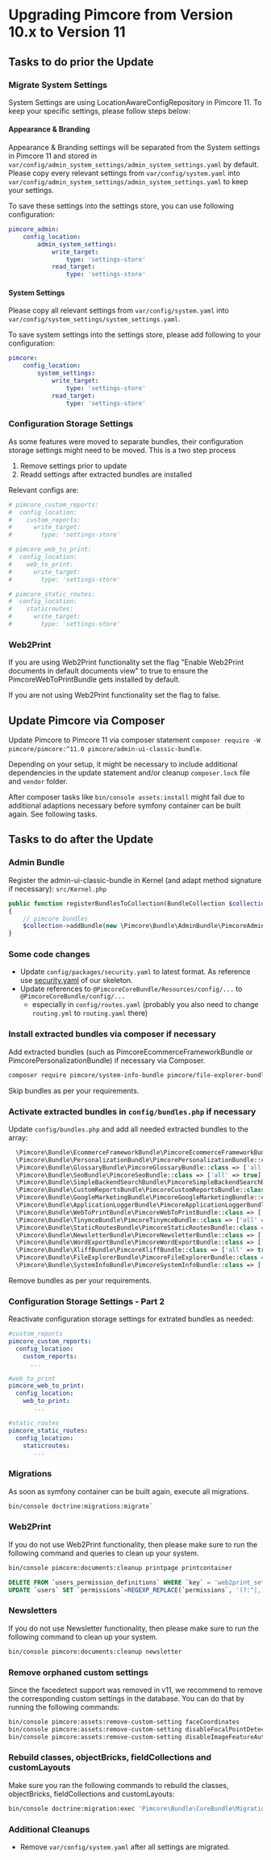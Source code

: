 # Upgrading Pimcore from Version 10.x to Version 11

## Tasks to do prior the Update

### Migrate System Settings

System Settings are using LocationAwareConfigRepository in Pimcore 11. To keep your specific settings, please follow steps below: 

#### Appearance & Branding 
Appearance & Branding settings will be separated from the System settings in Pimcore 11 and stored in `var/config/admin_system_settings/admin_system_settings.yaml` by default. Please copy every relevant settings from `var/config/system.yaml` into `var/config/admin_system_settings/admin_system_settings.yaml` to keep your settings. 

To save these settings into the settings store, you can use following configuration:
```yaml
pimcore_admin:
    config_location:
        admin_system_settings:
            write_target:
                type: 'settings-store'
            read_target:
                type: 'settings-store'
```

#### System Settings

Please copy all relevant settings from `var/config/system.yaml` into `var/config/system_settings/system_settings.yaml`.

To save system settings into the settings store, please add following to your configuration:
```yaml
pimcore:
    config_location:
        system_settings:
            write_target:
                type: 'settings-store'
            read_target:
                type: 'settings-store'
```

### Configuration Storage Settings
As some features were moved to separate bundles, their configuration storage settings might need to be moved. This is a two step process 
1) Remove settings prior to update 
2) Readd settings after extracted bundles are installed

Relevant configs are: 
```yaml
# pimcore_custom_reports:
#  config_location:
#    custom_reports:
#      write_target:
#        type: 'settings-store'

# pimcore_web_to_print:
#  config_location:
#    web_to_print:
#      write_target:
#        type: 'settings-store'

# pimcore_static_routes:
#  config_location:
#    staticroutes:
#      write_target:
#        type: 'settings-store'
```

### Web2Print
If you are using Web2Print functionality set the flag "Enable Web2Print documents in default documents view" to true to ensure the PimcoreWebToPrintBundle gets installed by default.

If you are not using Web2Print functionality set the flag to false.

## Update Pimcore via Composer

Update Pimcore to Pimcore 11 via composer statement `composer require -W pimcore/pimcore:^11.0 pimcore/admin-ui-classic-bundle`. 

Depending on your setup, it might be necessary to include additional dependencies in the update statement and/or cleanup `composer.lock` file and `vendor` folder.

After composer tasks like `bin/console assets:install` might fail due to additional adaptions necessary before symfony container can be built again. See following tasks. 

## Tasks to do after the Update

### Admin Bundle
Register the admin-ui-classic-bundle in Kernel (and adapt method signature if necessary): 
`src/Kernel.php`
```php
public function registerBundlesToCollection(BundleCollection $collection): void
{
    // pimcore bundles
    $collection->addBundle(new \Pimcore\Bundle\AdminBundle\PimcoreAdminBundle(), 60);
}
```

### Some code changes

- Update `config/packages/security.yaml` to latest format. As reference use [security.yaml](https://github.com/pimcore/skeleton/blob/11.x/config/packages/security.yaml) of our skeleton. 
- Update references to `@PimcoreCoreBundle/Resources/config/...` to `@PimcoreCoreBundle/config/...`
  - especially in `config/routes.yaml` (probably you also need to change `routing.yml` to `routing.yaml` there)  

### Install extracted bundles via composer if necessary

Add extracted bundles (such as PimcoreEcommerceFrameworkBundle or PimcorePersonalizationBundle) if necessary via Composer. 

```bash 
composer require pimcore/system-info-bundle pimcore/file-explorer-bundle pimcore/personalization-bundle pimcore/google-marketing-bundle pimcore/web-to-print-bundle pimcore/ecommerce-framework-bundle pimcore/newsletter-bundle
```

Skip bundles as per your requirements. 


### Activate extracted bundles in `config/bundles.php` if necessary

Update `config/bundles.php` and add all needed extracted bundles to the array: 

```php
  \Pimcore\Bundle\EcommerceFrameworkBundle\PimcoreEcommerceFrameworkBundle::class => ['all' => true], 
  \Pimcore\Bundle\PersonalizationBundle\PimcorePersonalizationBundle::class => ['all' => true],
  \Pimcore\Bundle\GlossaryBundle\PimcoreGlossaryBundle::class => ['all' => true],
  \Pimcore\Bundle\SeoBundle\PimcoreSeoBundle::class => ['all' => true],
  \Pimcore\Bundle\SimpleBackendSearchBundle\PimcoreSimpleBackendSearchBundle::class => ['all' => true],
  \Pimcore\Bundle\CustomReportsBundle\PimcoreCustomReportsBundle::class => ['all' => true],
  \Pimcore\Bundle\GoogleMarketingBundle\PimcoreGoogleMarketingBundle::class => ['all' => true],
  \Pimcore\Bundle\ApplicationLoggerBundle\PimcoreApplicationLoggerBundle::class => ['all' => true],
  \Pimcore\Bundle\WebToPrintBundle\PimcoreWebToPrintBundle::class => ['all' => true], 
  \Pimcore\Bundle\TinymceBundle\PimcoreTinymceBundle::class => ['all' => true],
  \Pimcore\Bundle\StaticRoutesBundle\PimcoreStaticRoutesBundle::class => ['all' => true],
  \Pimcore\Bundle\NewsletterBundle\PimcoreNewsletterBundle::class => ['all' => true],
  \Pimcore\Bundle\WordExportBundle\PimcoreWordExportBundle::class => ['all' => true],
  \Pimcore\Bundle\XliffBundle\PimcoreXliffBundle::class => ['all' => true],
  \Pimcore\Bundle\FileExplorerBundle\PimcoreFileExplorerBundle::class => ['all' => true],
  \Pimcore\Bundle\SystemInfoBundle\PimcoreSystemInfoBundle::class => ['all' => true],
```

Remove bundles as per your requirements. 


### Configuration Storage Settings - Part 2
Reactivate configuration storage settings for extrated bundles as needed: 
```yaml
#custom_reports
pimcore_custom_reports:
  config_location:
    custom_reports:
      ...

#web_to_print
pimcore_web_to_print:
  config_location:
    web_to_print:
       ...

#static_routes
pimcore_static_routes:
  config_location:
    staticroutes:
       ...
```

### Migrations

As soon as symfony container can be built again, execute all migrations. 
```bash
bin/console doctrine:migrations:migrate`
```


### Web2Print
If you do not use Web2Print functionality, then please make sure to run the following command and queries to clean up your system.
```bash
bin/console pimcore:documents:cleanup printpage printcontainer
```

```sql
DELETE FROM `users_permission_definitions` WHERE `key` = 'web2print_settings';
UPDATE `users` SET `permissions`=REGEXP_REPLACE(`permissions`, '(?:^|,)web2print_settings(?:$|,)', '') WHERE `permissions` REGEXP '(?:^|,)web2print_settings(?:$|,)';
```

### Newsletters
If you do not use Newsletter functionality, then please make sure to run the following command to clean up your system.
```bash
bin/console pimcore:documents:cleanup newsletter
```

### Remove orphaned custom settings
Since the facedetect support was removed in v11, we recommend to remove the corresponding custom settings 
in the database. You can do that by running the following commands: 
```bash
bin/console pimcore:assets:remove-custom-setting faceCoordinates
bin/console pimcore:assets:remove-custom-setting disableFocalPointDetection
bin/console pimcore:assets:remove-custom-setting disableImageFeatureAutoDetection
```

### Rebuild classes, objectBricks, fieldCollections and customLayouts
Make sure you ran the following commands to rebuild the classes, objectBricks, fieldCollections and customLayouts:
```bash
bin/console doctrine:migration:exec 'Pimcore\Bundle\CoreBundle\Migrations\Version20230412105530'
```

### Additional Cleanups 

- Remove `var/config/system.yaml` after all settings are migrated. 
